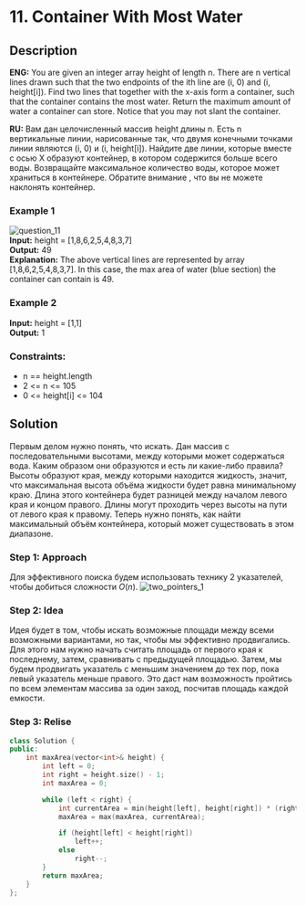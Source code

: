 # 11. Container With Most Water
## Description
**ENG:** You are given an integer array height of length n. There are n vertical lines drawn such that the two endpoints of the ith line are (i, 0) and (i, height[i]). Find two lines that together with the x-axis form a container, such that the container contains the most water. Return the maximum amount of water a container can store. Notice that you may not slant the container.

**RU:** Вам дан целочисленный массив height длины n. Есть n вертикальные линии, нарисованные так, что двумя конечными точками линии являются (i, 0) и (i, height[i]). Найдите две линии, которые вместе с осью X образуют контейнер, в котором содержится больше всего воды. Возвращайте максимальное количество воды, которое может храниться в контейнере. Обратите внимание , что вы не можете наклонять контейнер.

### Example 1
![question_11](https://github.com/shkvik/leet-code/assets/75574213/949569cd-add5-4227-af08-eee4bf0a3be1)
<br>**Input:** height = [1,8,6,2,5,4,8,3,7]
<br>**Output:** 49
<br>**Explanation:** The above vertical lines are represented by array [1,8,6,2,5,4,8,3,7]. In this case, the max area of water (blue section) the container can contain is 49.

### Example 2
**Input:** height = [1,1]
<br>**Output:** 1
### Constraints:
* n == height.length
* 2 <= n <= 105
* 0 <= height[i] <= 104

## Solution
Первым делом нужно понять, что искать.  Дан массив с последовательными высотами, между которыми может содержаться вода. Каким образом они образуются и есть ли какие-либо правила? Высоты образуют края, между которыми находится жидкость, значит, что максимальная высота объёма жидкости будет равна минимальному краю. Длина этого контейнера будет разницей между началом левого края и концом правого. Длины могут проходить через высоты на пути от левого края к правому. Теперь нужно понять, как найти максимальный объём контейнера, который может существовать в этом диапазоне.

### Step 1: Approach
Для эффективного поиска будем использовать технику 2 указателей, чтобы добиться сложности $`O(n)`$.
![two_pointers_1](https://github.com/shkvik/leet-code/assets/75574213/64dda395-624b-44e8-b428-77603dde303b)

### Step 2: Idea
Идея будет в том, чтобы искать возможные площади между всеми возможными вариантами, но так, чтобы мы эффективно продвигались. Для этого нам нужно начать считать площадь от первого края к последнему, затем, сравнивать с предыдущей площадью. Затем, мы будем продвигать указатель с меньшим значением до тех пор, пока левый указатель меньше правого. Это даст нам возможность пройтись по всем элементам массива за один заход, посчитав площадь каждой емкости.

### Step 3: Relise
```cpp
class Solution {
public:
    int maxArea(vector<int>& height) {
        int left = 0;
        int right = height.size() - 1;
        int maxArea = 0;

        while (left < right) {
            int currentArea = min(height[left], height[right]) * (right - left);
            maxArea = max(maxArea, currentArea);

            if (height[left] < height[right]) 
                left++; 
            else 
                right--;
        }
        return maxArea;
    }
};
```
